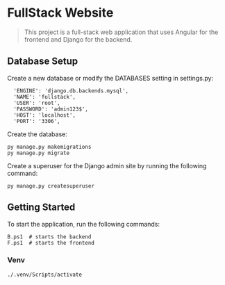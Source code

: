 # FullStack Website

>This project is a full-stack web application that uses Angular for the frontend and Django for the backend.
## Database Setup

Create a new database or modify the DATABASES setting in settings.py:
```
  'ENGINE': 'django.db.backends.mysql',
  'NAME': 'fullstack',
  'USER': 'root',
  'PASSWORD': 'admin123$',
  'HOST': 'localhost',
  'PORT': '3306',
```
Create the database:

```
py manage.py makemigrations
py manage.py migrate
```

Create a superuser for the Django admin site by running the following command:
```
py manage.py createsuperuser
```
## Getting Started

To start the application, run the following commands:

```
B.ps1  # starts the backend
F.ps1  # starts the frontend
```

### Venv
```
./.venv/Scripts/activate
```
